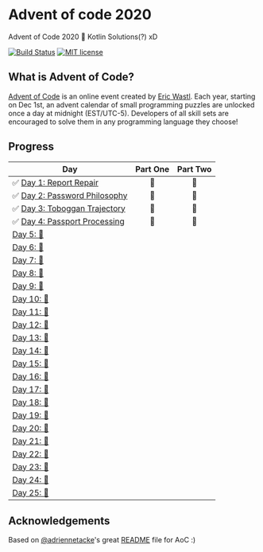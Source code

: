 # Advent of code 2020
Advent of Code 2020 🎄 Kotlin Solutions(?) xD

[![Build Status](https://github.com/franmosteiro/advent-of-code-2020/workflows/build/badge.svg)](https://github.com/franmosteiro/advent-of-code-2020/actions)
[![MIT license](https://img.shields.io/badge/License-MIT-blue.svg)](https://opensource.org/licenses/MIT)

## What is Advent of Code?
[Advent of Code](http://adventofcode.com) is an online event created by [Eric Wastl](https://twitter.com/ericwastl). Each year, starting on Dec 1st, an advent calendar of small programming puzzles are unlocked once a day at midnight (EST/UTC-5). Developers of all skill sets are encouraged to solve them in any programming language they choose!

## Progress

| Day  | Part One | Part Two | 
|---|:---:|:---:|
| ✅ [Day 1: Report Repair](https://github.com/franmosteiro/advent-of-code-2020/tree/main/src/main/kotlin/io/franmosteiro/aoc2020/Day01.kt)| 🌟 | 🌟 |
| ✅ [Day 2: Password Philosophy](https://github.com/franmosteiro/advent-of-code-2020/tree/main/src/main/kotlin/io/franmosteiro/aoc2020/Day02.kt)| 🌟 | 🌟 |
| ✅ [Day 3: Toboggan Trajectory](https://github.com/franmosteiro/advent-of-code-2020/tree/main/src/main/kotlin/io/franmosteiro/aoc2020/Day03.kt)| 🌟 | 🌟 |
| ✅ [Day 4: Passport Processing ](https://github.com/franmosteiro/advent-of-code-2020/tree/main/src/main/kotlin/io/franmosteiro/aoc2020/Day04.kt)| 🌟 | 🌟 |
| [Day 5: 🚧 ]()| | |
| [Day 6: 🚧 ]()| | |
| [Day 7: 🚧 ]()| | |
| [Day 8: 🚧 ]()| | |
| [Day 9: 🚧 ]()| | |
| [Day 10: 🚧 ]()| | |
| [Day 11: 🚧 ]()| | |
| [Day 12: 🚧 ]()| | |
| [Day 13: 🚧 ]()| | |
| [Day 14: 🚧 ]()| | |
| [Day 15: 🚧 ]()| | |
| [Day 16: 🚧 ]()| | |
| [Day 17: 🚧 ]()| | |
| [Day 18: 🚧 ]()| | |
| [Day 19: 🚧 ]()| | |
| [Day 20: 🚧 ]()| | |
| [Day 21: 🚧 ]()| | |
| [Day 22: 🚧 ]()| | |
| [Day 23: 🚧 ]()| | |
| [Day 24: 🚧 ]()| | |
| [Day 25: 🚧 ]()| | |


## Acknowledgements

Based on [@adriennetacke](https://github.com/adriennetacke)'s great [README](https://github.com/adriennetacke/advent-of-code-2020/blob/main/README.md) file for AoC :) 
